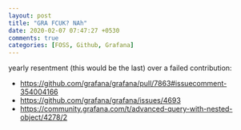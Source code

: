 ```yaml
---
layout: post
title: "GRA FCUK? NAh"
date: 2020-02-07 07:47:27 +0530
comments: true
categories: [FOSS, Github, Grafana]
---
```


yearly resentment (this would be the last) over a failed contribution:

- https://github.com/grafana/grafana/pull/7863#issuecomment-354004166
- https://github.com/grafana/grafana/issues/4693
- https://community.grafana.com/t/advanced-query-with-nested-object/4278/2
